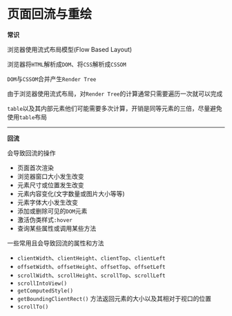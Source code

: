 # 页面回流与重绘

**常识**

浏览器使用流式布局模型(Flow Based Layout)

浏览器将`HTML`解析成`DOM`、将`CSS`解析成`CSSOM`

`DOM`与`CSSOM`合并产生`Render Tree`

由于浏览器使用流式布局，对`Render Tree`的计算通常只需要遍历一次就可以完成

`table`以及其内部元素他们可能需要多次计算，开销是同等元素的三倍，尽量避免使用`table`布局

---

**回流**

会导致回流的操作

- 页面首次渲染
- 浏览器窗口大小发生改变
- 元素尺寸或位置发生改变
- 元素内容变化(文字数量或图片大小等等)
- 元素字体大小发生改变
- 添加或删除可见的`DOM`元素
- 激活伪类样式`:hover`
- 查询某些属性或调用某些方法

一些常用且会导致回流的属性和方法

- `clientWidth`、`clientHeight`、`clientTop`、`clientLeft`
- `offsetWidth`、`offsetHeight`、`offsetTop`、`offsetLeft`
- `scrollWidth`、`scrollHeight`、`scrollTop`、`scrollLeft`
- `scrollIntoView()`
- `getComputedStyle()`
- `getBoundingClientRect()` 方法返回元素的大小以及其相对于视口的位置
- `scrollTo()`